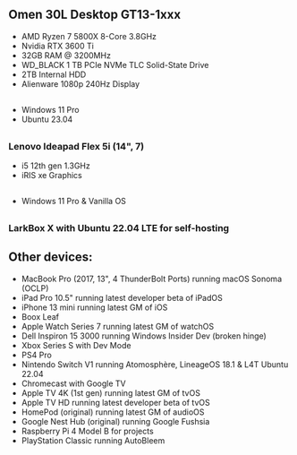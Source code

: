 ## Omen 30L Desktop GT13-1xxx
- AMD Ryzen 7 5800X 8-Core 3.8GHz
- Nvidia RTX 3600 Ti
- 32GB RAM @ 3200MHz
- WD_BLACK 1 TB PCIe NVMe TLC Solid-State Drive
- 2TB Internal HDD
- Alienware 1080p 240Hz Display
##
- Windows 11 Pro
- Ubuntu 23.04

##

### Lenovo Ideapad Flex 5i (14", 7)
- i5 12th gen 1.3GHz
- iRIS xe Graphics

##
- Windows 11 Pro & Vanilla OS

##

### LarkBox X with Ubuntu 22.04 LTE for self-hosting

##

## Other devices: 
- MacBook Pro (2017, 13", 4 ThunderBolt Ports) running macOS Sonoma (OCLP)
- iPad Pro 10.5" running latest developer beta of iPadOS
- iPhone 13 mini running latest GM of iOS
- Boox Leaf
- Apple Watch Series 7 running latest GM of watchOS
- Dell Inspiron 15 3000 running Windows Insider Dev (broken hinge)
- Xbox Series S with Dev Mode
- PS4 Pro
- Nintendo Switch V1 running Atomosphère, LineageOS 18.1 & L4T Ubuntu 22.04
- Chromecast with Google TV
- Apple TV 4K (1st gen) running latest GM of tvOS
- Apple TV HD running latest developer beta of tvOS
- HomePod (original) running latest GM of audioOS
- Google Nest Hub (original) running Google Fushsia
- Raspberry Pi 4 Model B for projects
- PlayStation Classic running AutoBleem
